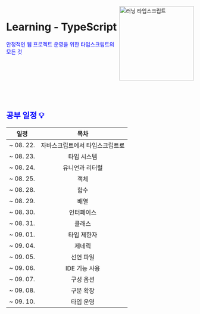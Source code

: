 <img src="https://books.google.co.kr/books/publisher/content?id=s0ymEAAAQBAJ&hl=ko&pg=PP1&img=1&zoom=3&bul=1&sig=ACfU3U3lmrLojjWl1-CO3KlQ5qVp3OmDaQ&w=1280" alt="러닝 타입스크립트" align="right" width="200" />

# Learning - TypeScript

<span style="color:blue">

안정적인 웹 프로젝트 운영을 위한 타입스크립트의 모든 것

<br />
<br />
<br />
<br />
<br />
<br />

## 공부 일정 💡

|   일정    |              목차               |
| :-------: | :-----------------------------: |
| ~ 08. 22. | 자바스크립트에서 타입스크립트로 |
| ~ 08. 23. |           타입 시스템           |
| ~ 08. 24. |         유니언과 리터럴         |
| ~ 08. 25. |              객체               |
| ~ 08. 28. |              함수               |
| ~ 08. 29. |              배열               |
| ~ 08. 30. |           인터페이스            |
| ~ 08. 31. |             클래스              |
| ~ 09. 01. |           타입 제한자           |
| ~ 09. 04. |             제네릭              |
| ~ 09. 05. |            선언 파일            |
| ~ 09. 06. |          IDE 기능 사용          |
| ~ 09. 07. |            구성 옵션            |
| ~ 09. 08. |            구문 확장            |
| ~ 09. 10. |            타입 운영            |

<br />
